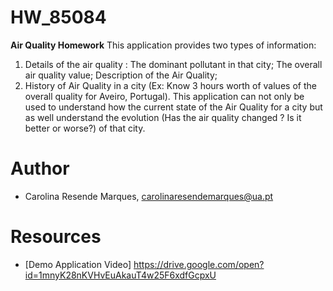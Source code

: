 # HW_85084
**Air Quality Homework**
This application provides two types of information:
1.    Details of the air quality :
The dominant pollutant in that city;
The overall air quality value;
Description of the Air Quality;
2.    History of Air Quality in a city (Ex: Know 3 hours worth of values of the overall quality for Aveiro, Portugal).
This application can not only be used to understand how the current state of the Air Quality for a city but as well understand the evolution (Has the air quality changed ? Is it better or worse?) of that city.

# Author
- Carolina Resende Marques, carolinaresendemarques@ua.pt

# Resources
- [Demo Application Video] https://drive.google.com/open?id=1mnyK28nKVHvEuAkauT4w25F6xdfGcpxU
